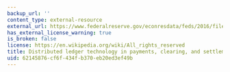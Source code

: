 ```yaml
---
backup_url: ''
content_type: external-resource
external_url: https://www.federalreserve.gov/econresdata/feds/2016/files/2016095pap.pdf
has_external_license_warning: true
is_broken: false
license: https://en.wikipedia.org/wiki/All_rights_reserved
title: Distributed ledger technology in payments, clearing, and settlement' (PDF)
uid: 62145876-cf6f-434f-b370-eb20ed3ef49b
---
```

